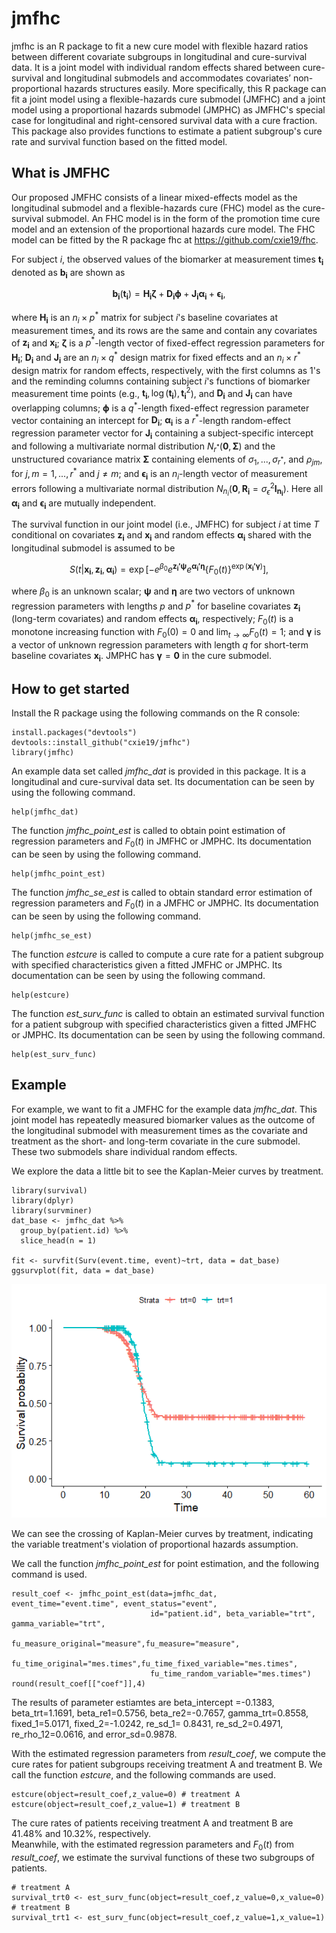 # jmfhc

jmfhc is an R package to fit a new cure model with flexible hazard ratios 
between different covariate subgroups in longitudinal and cure-survival data. 
It is a joint model with individual random effects shared between cure-survival 
and longitudinal submodels and accommodates covariates’ non-proportional hazards 
structures easily. More specifically, this R package can fit a joint model using 
a flexible-hazards cure submodel (JMFHC) and a joint model using a proportional 
hazards submodel (JMPHC) as JMFHC's special case for longitudinal 
and right-censored survival data with a cure fraction. This package also provides 
functions to estimate a patient subgroup's cure rate and survival function 
based on the fitted model. <br />

## What is JMFHC

Our proposed JMFHC consists of a linear mixed-effects model as the longitudinal 
submodel and a flexible-hazards cure (FHC) model as the cure-survival submodel.
An FHC model is in the form of the promotion time cure model and an extension of 
the proportional hazards cure model. The FHC model can be fitted by the R package
fhc at https://github.com/cxie19/fhc.

For subject $i$, the observed values of the biomarker at measurement times 
$\boldsymbol{t_i}$ denoted as $\boldsymbol{b_i}$ are shown as 

$$
  \boldsymbol{b_i}(\boldsymbol{t_i})=
  \boldsymbol{H_i}\boldsymbol{\zeta}+\boldsymbol{D_i}\boldsymbol{\phi}+\boldsymbol{J_i}\boldsymbol{\alpha_i}+\boldsymbol{\epsilon_i},
$$

where $\boldsymbol{H_i}$ is an $n_i \times p^\ast$ matrix for subject $i$'s baseline covariates at measurement times, and its rows are the same and contain any covariates of $\boldsymbol{z_i}$ and $\boldsymbol{x_i}$;
$\boldsymbol{\zeta}$ is a $p^\ast$-length vector of fixed-effect regression parameters for $\boldsymbol{H_i}$;
$\boldsymbol{D_i}$ and $\boldsymbol{J_i}$ are an $n_i \times q^\ast$ design matrix for fixed effects and an $n_i \times r^\ast$ design matrix for random effects, respectively, with the first columns as 1's and the reminding columns containing subject 
$i$'s functions of biomarker measurement time points (e.g., $\boldsymbol{t_i},\log(\boldsymbol{t_i}),\boldsymbol{t_i}^2$), 
and $\boldsymbol{D_i}$ and $\boldsymbol{J_i}$ can have overlapping columns;
$\boldsymbol{\phi}$ is a $q^\ast$-length fixed-effect regression parameter vector containing an intercept for $\boldsymbol{D_i}$;
$\boldsymbol{\alpha_i}$ is a $r^\ast$-length random-effect regression parameter vector for $\boldsymbol{J_i}$ containing a subject-specific intercept and following a multivariate normal distribution $N_{r^\ast}(\boldsymbol{0},\boldsymbol{\Sigma})$ and the unstructured covariance matrix $\boldsymbol{\Sigma}$ containing elements of $\sigma_1,...,\sigma_{r^\ast}$, and $\rho_{jm}$, for $j,m = 1,...,r^\ast$ and $j \neq m$; 
and $\boldsymbol{\epsilon_i}$ is an $n_i$-length vector of measurement errors following a multivariate normal distribution $N_{n_i}(\boldsymbol{0},\boldsymbol{R_i}=\sigma_{\epsilon}^2\boldsymbol{I_{n_i}})$.
Here all $\boldsymbol{\alpha_i}$ and $\boldsymbol{\epsilon_i}$ are mutually independent.

The survival function in our joint model (i.e., JMFHC) for subject $i$ at time 
$T$ conditional on covariates $\boldsymbol{z_i}$ and $\boldsymbol{x_i}$ 
and random effects $\boldsymbol{\alpha_i}$ shared with the longitudinal submodel
is assumed to be

$$
    S(t|\boldsymbol{x_i},\boldsymbol{z_i},\boldsymbol{\alpha_i})=\exp\left[-e^{\beta_0}e^{\boldsymbol{z_i'\psi}}e^{\boldsymbol{\alpha_i'\eta}}\{F_0(t)\}^{\exp(\boldsymbol{x_i'\gamma})}\right],
$$

where $\beta_0$ is an unknown scalar; 
$\boldsymbol{\psi}$ and $\boldsymbol{\eta}$ are two vectors of unknown 
regression parameters with lengths $p$ and $p^\ast$ for baseline covariates 
$\boldsymbol{z_i}$ (long-term covariates) and random effects 
$\boldsymbol{\alpha_i}$, respectively;
$F_0(t)$ is a monotone increasing function with $F_0(0)=0$ 
and $\lim_{t\to\infty}F_0(t)=1$;
and $\boldsymbol{\gamma}$ is a vector of unknown regression parameters 
with length $q$ for short-term baseline covariates $\boldsymbol{x_i}$.
JMPHC has $\boldsymbol{\gamma}=\boldsymbol{0}$ in the cure submodel. 


## How to get started

Install the R package using the following commands on the R console:

```{r}
install.packages("devtools")
devtools::install_github("cxie19/jmfhc")
library(jmfhc)
```

An example data set called *jmfhc_dat* is provided in this package. It
is a longitudinal and cure-survival data set. Its documentation can be 
seen by using the following command.

```{r}
help(jmfhc_dat)
```

The function *jmfhc_point_est* is called to obtain point estimation of 
regression parameters and $F_0(t)$ in JMFHC or JMPHC. 
Its documentation can be seen by using the following command.

```{r}
help(jmfhc_point_est)
```

The function *jmfhc_se_est* is called to obtain standard error estimation of
regression parameters and $F_0(t)$ in a JMFHC or JMPHC. Its documentation can 
be seen by using the following command.

```{r}
help(jmfhc_se_est)
```

The function *estcure* is called to compute a cure rate for a patient subgroup 
with specified characteristics given a fitted JMFHC or JMPHC.
Its documentation can be seen by using the following command.

```{r}
help(estcure)
```

The function *est_surv_func* is called to obtain an estimated survival
function for a patient subgroup with specified characteristics given a 
fitted JMFHC or JMPHC. Its documentation can be seen by using the
following command.

```{r}
help(est_surv_func)
```

## Example
For example, we want to fit a JMFHC for the example data *jmfhc_dat*.
This joint model has repeatedly measured biomarker values as the outcome of the 
longitudinal submodel with measurement times as the 
covariate and treatment as the short- and long-term covariate in the cure 
submodel. These two submodels share individual random effects.

We explore the data a little bit to see the Kaplan-Meier curves by treatment.

```{r}
library(survival)
library(dplyr)
library(survminer)
dat_base <- jmfhc_dat %>%
  group_by(patient.id) %>%
  slice_head(n = 1)

fit <- survfit(Surv(event.time, event)~trt, data = dat_base)
ggsurvplot(fit, data = dat_base)
```

![](example_trt_km.png)

We can see the crossing of Kaplan-Meier curves by treatment, indicating the variable treatment's violation of proportional hazards assumption.

We call the function *jmfhc_point_est* for point estimation, and the following command is used.

```{r}
result_coef <- jmfhc_point_est(data=jmfhc_dat, event_time="event.time", event_status="event",
                               id="patient.id", beta_variable="trt", gamma_variable="trt",
                               fu_measure_original="measure",fu_measure="measure",
                               fu_time_original="mes.times",fu_time_fixed_variable="mes.times",
                               fu_time_random_variable="mes.times")
round(result_coef[["coef"]],4)
```
The results of parameter estiamtes are beta_intercept =-0.1383, beta_trt=1.1691, beta_re1=0.5756, beta_re2=-0.7657, gamma_trt=0.8558, fixed_1=5.0171, fixed_2=-1.0242, re_sd_1= 0.8431, re_sd_2=0.4971, re_rho_12=0.0616, and error_sd=0.9878.
                               

With the estimated regression parameters from *result_coef*, 
we compute the cure rates for patient subgroups 
receiving treatment A and treatment B.
We call the function *estcure*, and the following 
commands are used.

```{r}
estcure(object=result_coef,z_value=0) # treatment A
estcure(object=result_coef,z_value=1) # treatment B 
```

The cure rates of patients receiving treatment A and treatment B are 41.48% and 
10.32%, respectively.<br /> 
Meanwhile, with the estimated regression parameters and $F_0(t)$ from 
*result_coef*,  we estimate the survival functions of these two subgroups 
of patients.

```{r}
# treatment A
survival_trt0 <- est_surv_func(object=result_coef,z_value=0,x_value=0) 
# treatment B
survival_trt1 <- est_surv_func(object=result_coef,z_value=1,x_value=1) 
```


